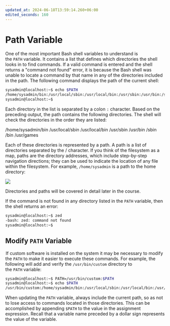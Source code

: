 ```yaml
---
updated_at: 2024-06-18T13:59:14.260+06:00
edited_seconds: 160
---
```

# Path Variable

One of the most important Bash shell variables to understand is the `PATH` variable. It contains a list that defines which directories the shell looks in to find commands. If a valid command is entered and the shell returns a "command not found" error, it is because the Bash shell was unable to locate a command by that name in any of the directories included in the path. The following command displays the path of the current shell:

```bash
sysadmin@localhost:~$ echo $PATH                                        
/home/sysadmin/bin:/usr/local/sbin:/usr/local/bin:/usr/sbin:/usr/bin:/sbin:/bin:/usr/games
sysadmin@localhost:~$
```

Each directory in the list is separated by a colon `:` character. Based on the preceding output, the path contains the following directories. The shell will check the directories in the order they are listed:

/home/sysadmin/bin
/usr/local/sbin
/usr/local/bin
/usr/sbin
/usr/bin
/sbin
/bin
/usr/games

Each of these directories is represented by a path. A path is a list of directories separated by the / character. If you think of the filesystem as a map, paths are the directory addresses, which include step-by-step navigation directions; they can be used to indicate the location of any file within the filesystem. For example, `/home/sysadmin` is a path to the home directory:

![](https://ndg-content-dev.s3.amazonaws.com/media/images/linux-essentials-v2/home_directory.png)

Directories and paths will be covered in detail later in the course.

If the command is not found in any directory listed in the `PATH` variable, then the shell returns an error:

```bash
sysadmin@localhost:~$ zed                                              
-bash: zed: command not found                                           
sysadmin@localhost:~$
```

## Modify `PATH` Variable
‌⁠​​⁠​ If custom software is installed on the system it may be necessary to modify the `PATH` to make it easier to execute these commands. For example, the following will add and verify the `/usr/bin/custom` directory to the `PATH` variable:

```bash
sysadmin@localhost:~$ PATH=/usr/bin/custom:$PATH                        
sysadmin@localhost:~$ echo $PATH                                       
/usr/bin/custom:/home/sysadmin/bin:/usr/local/sbin:/usr/local/bin:/usr/sbin:/usr/bin:/sbin:/bin:/usr/games 
```                                             

When updating the `PATH` variable, always include the current path, so as not to lose access to commands located in those directories. This can be accomplished by appending `$PATH` to the value in the assignment expression. Recall that a variable name preceded by a dollar sign represents the value of the variable.